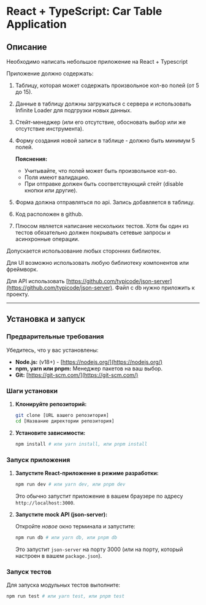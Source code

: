 # React + TypeScript: Car Table Application

## Описание

Необходимо написать небольшое приложение на React + Typescript

Приложение должно содержать:

1.  Таблицу, которая может содержать произвольное кол-во полей (от 5 до 15).
2.  Данные в таблицу должны загружаться с сервера и использовать Infinite Loader для подгрузки новых данных.
3.  Стейт-менеджер (или его отсутствие, обосновать выбор или же отсутствие инструмента).
4.  Форму создания новой записи в таблице - должно быть минимум 5 полей.

    **Пояснения:**

    - Учитывайте, что полей может быть произвольное кол-во.
    - Поля имеют валидацию.
    - При отправке должен быть соответствующий стейт (disable кнопки или другие).

5.  Форма должна отправляться по api. Запись добавляется в таблицу.
6.  Код расположен в github.
7.  Плюсом является написание нескольких тестов. Хотя бы один из тестов обязательно должен покрывать сетевые запросы и асинхронные операции.

Допускается использование любых сторонних библиотек.

Для UI возможно использовать любую библиотеку компонентов или фреймворк.

Для API использовать [https://github.com/typicode/json-server](https://github.com/typicode/json-server). Файл c db нужно приложить к проекту.

---

## Установка и запуск

### Предварительные требования

Убедитесь, что у вас установлены:

- **Node.js:** (v18+) - [https://nodejs.org/](https://nodejs.org/)
- **npm, yarn или pnpm:** Менеджер пакетов на ваш выбор.
- **Git:** [https://git-scm.com/](https://git-scm.com/)

### Шаги установки

1.  **Клонируйте репозиторий:**

    ```bash
    git clone [URL вашего репозитория]
    cd [Название директории репозитория]
    ```

2.  **Установите зависимости:**

    ```bash
    npm install # или yarn install, или pnpm install
    ```

### Запуск приложения

1.  **Запустите React-приложение в режиме разработки:**

    ```bash
    npm run dev # или yarn dev, или pnpm dev
    ```

    Это обычно запустит приложение в вашем браузере по адресу `http://localhost:3000`.

2.  **Запустите mock API (json-server):**

    Откройте _новое_ окно терминала и запустите:

    ```bash
    npm run db # или yarn db, или pnpm db
    ```

    Это запустит `json-server` на порту 3000 (или на порту, который настроен в вашем `package.json`).

### Запуск тестов

Для запуска модульных тестов выполните:

```bash
npm run test # или yarn test, или pnpm test
```
